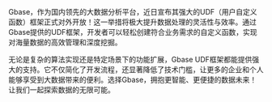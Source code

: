 Gbase，作为国内领先的大数据分析平台，近日宣布其强大的UDF（用户自定义函数）框架正式对外开放！这一举措将极大提升数据处理的灵活性与效率。通过Gbase提供的UDF框架，开发者可以轻松创建符合业务需求的自定义函数，实现对海量数据的高效管理和深度挖掘。

无论是复杂的算法实现还是特定场景下的功能扩展，Gbase UDF框架都能提供强大的支持。它不仅简化了开发流程，还显著降低了技术门槛，让更多的企业和个人能够享受到大数据带来的便利。选择Gbase，拥抱更智能、更便捷的数据未来！让我们一起探索数据的无限可能。